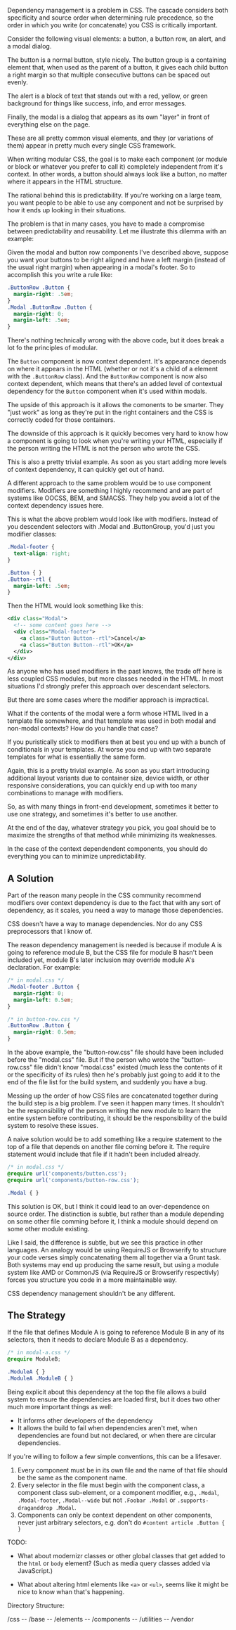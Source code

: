 <!--
{
  "layout": "article",
  "title": "Dependency Management in CSS",
  "date": "2014-01-30T21:06:39-08:00",
  "draft": true,
  "tags": [
    "CSS",
    "Architecture"
  ]
}
-->

Dependency management is a problem in CSS. The cascade considers both specificity and source order when determining rule precedence, so the order in which you write (or concatenate) you CSS is critically important.

Consider the following visual elements: a button, a button row, an alert, and a modal dialog.

The button is a normal button, style nicely. The button group is a containing element that, when used as the parent of a button, it gives each child button a right margin so that multiple consecutive buttons can be spaced out evenly.

The alert is a block of text that stands out with a red, yellow, or green background for things like success, info, and error messages.

Finally, the modal is a dialog that appears as its own "layer" in front of everything else on the page.

These are all pretty common visual elements, and they (or variations of them) appear in pretty much every single CSS framework.

When writing modular CSS, the goal is to make each component (or module or block or whatever you prefer to call it) completely independent from it's context. In other words, a button should always look like a button, no matter where it appears in the HTML structure.

The rational behind this is predictability. If you're working on a large team, you want people to be able to use any component and not be surprised by how it ends up looking in their situations.

The problem is that in many cases, you have to made a compromise between predictability and reusability. Let me illustrate this dilemma with an example:

Given the modal and button row components I've described above, suppose you want your buttons to be right aligned and have a left margin (instead of the usual right margin) when appearing in a modal's footer. So to accomplish this you write a rule like:

```css
.ButtonRow .Button {
  margin-right: .5em;
}
.Modal .ButtonRow .Button {
  margin-right: 0;
  margin-left: .5em;
}
```

There's nothing technically wrong with the above code, but it does break a lot fo the principles of modular.

The `Button` component is now context dependent. It's appearance depends on where it appears in the HTML (whether or not it's a child of a element with the `.ButtonRow` class). And the `ButtonRow` component is now also context dependent, which means that there's an added level of contextual dependency for the `Button` component when it's used within modals.

The upside of this approach is it allows the comonents to be smarter. They "just work" as long as they're put in the right containers and the CSS is correctly coded for those containers.

The downside of this approach is it quickly becomes very hard to know how a component is going to look when you're writing your HTML, especially if the person writing the HTML is not the person who wrote the CSS.

This is also a pretty trivial example. As soon as you start adding more levels of context dependency, it can quickly get out of hand.

A different approach to the same problem would be to use component modifiers. Modifiers are something I highly recommend and are part of systems like OOCSS, BEM, and SMACSS. They help you avoid a lot of the context dependency issues here.

This is what the above problem would look like with modifiers. Instead of you descendent selectors with .Modal and .ButtonGroup, you'd just you modifier classes:

```css
.Modal-footer {
  text-align: right;
}

.Button { }
.Button--rtl {
  margin-left: .5em;
}
```

Then the HTML would look something like this:

```xml
<div class="Modal">
  <!-- some content goes here -->
  <div class="Modal-footer">
    <a class="Button Button--rtl">Cancel</a>
    <a class="Button Button--rtl">OK</a>
  </div>
</div>
```

As anyone who has used modifiers in the past knows, the trade off here is less coupled CSS modules, but more classes needed in the HTML. In most situations I'd strongly prefer this approach over descendant selectors.

But there are some cases where the modifier approach is impractical.

What if the contents of the modal were a form whose HTML lived in a template file somewhere, and that template was used in both modal and non-modal contexts? How do you handle that case?

If you puristically stick to modifiers then at best you end up with a bunch of conditionals in your templates. At worse you end up with two separate templates for what is essentially the same form.

Again, this is a pretty trivial example. As soon as you start introducing additional layout variants due to container size, device width, or other responsive considerations, you can quickly end up with too many combinations to manage with modifiers.

So, as with many things in front-end development, sometimes it better to use one strategy, and sometimes it's better to use another.

At the end of the day, whatever strategy you pick, you goal should be to maximize the strengths of that method while minimizing its weaknesses.

In the case of the context dependendent components, you should do everything you can to minimize unpredictability.

## A Solution

Part of the reason many people in the CSS community recommend modifiers over context dependency is due to the fact that with any sort of dependency, as it scales, you need a way to manage those dependencies.

CSS doesn't have a way to manage dependencies. Nor do any CSS preprocessors that I know of.

The reason dependency management is needed is because if module A is going to reference module B, but the CSS file for module B hasn't been included yet, module B's later inclusion may override module A's declaration. For example:

```css
/* in modal.css */
.Modal-footer .Button {
  margin-right: 0;
  margin-left: 0.5em;
}

/* in button-row.css */
.ButtonRow .Button {
  margin-right: 0.5em;
}
```

In the above example, the "button-row.css" file should have been included before the "modal.css" file. But if the person who wrote the "button-row.css" file didn't know "modal.css" existed (much less the contents of it or the specificity of its rules) then he's probably just going to add it to the end of the file list for the build system, and suddenly you have a bug.

Messing up the order of how CSS files are concatenated together during the build step is a big problem. I've seen it happen many times. It shouldn't be the responsibility of the person writing the new module to learn the entire system before contributing, it should be the responsibility of the build system to resolve these issues.

A naive solution would be to add something like a require statement to the top of a file that depends on another file coming before it. The require statement would include that file if it hadn't been included already.

```css
/* in modal.css */
@require url('components/button.css');
@require url('components/button-row.css');

.Modal { }
```

This solution is OK, but I think it could lead to an over-dependence on source order. The distinction is subtle, but rather than a module depending on some other file comming before it, I think a module should depend on some other module existing.

Like I said, the difference is subtle, but we see this practice in other languages. An analogy would be using RequireJS or Browserify to structure your code verses simply concatenating them all together via a Grunt task. Both systems may end up producing the same result, but using a module system like AMD or CommonJS (via RequireJS or Browserify respectivly) forces you structure you code in a more maintainable way.

CSS dependency management shouldn't be any different.

## The Strategy

If the file that defines Module A is going to reference Module B in any of its selectors, then it needs to declare Module B as a dependency.

```css
/* in modal-a.css */
@require ModuleB;

.ModuleA { }
.ModuleA .ModuleB { }
```

Being explicit about this dependency at the top the file allows a build system to ensure the dependencies are loaded first, but it does two other much more important things as well:

* It informs other developers of the dependency
* It allows the build to fail when dependencies aren't met, when dependencies are found but not declared, or when there are circular dependencies.

If you're willing to follow a few simple conventions, this can be a lifesaver.

1. Every component must be in its own file and the name of that file should be the same as the component name.
2. Every selector in the file must begin with the component class, a component class sub-element, or a component modifier, e.g., `.Modal`, `.Modal-footer`, `.Modal--wide` but not `.Foobar .Modal` or `.supports-draganddrop .Modal`.
3. Components can only be context dependent on other components, never just arbitrary selectors, e.g. don't do `#content article .Button { }`




TODO:

* What about modernizr classes or other global classes that get added to the `html` or `body` element? (Such as media query classes added via JavaScript.)

* What about altering html elements like `<a>` or `<ul>`, seems like it might be nice to know whan that's happening.



Directory Structure:

/css
-- /base
-- /elements
-- /components
-- /utilities
-- /vendor


